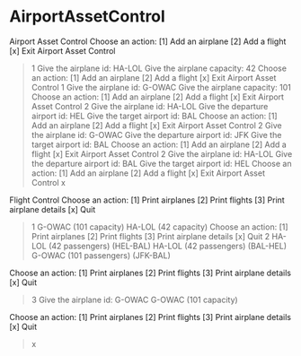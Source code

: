 # AirportAssetControl
Airport Asset Control
Choose an action:
[1] Add an airplane
[2] Add a flight
[x] Exit Airport Asset Control
> 1
Give the airplane id: HA-LOL
Give the airplane capacity: 42
Choose an action:
[1] Add an airplane
[2] Add a flight
[x] Exit Airport Asset Control
> 1
Give the airplane id: G-OWAC
Give the airplane capacity: 101
Choose an action:
[1] Add an airplane
[2] Add a flight
[x] Exit Airport Asset Control
> 2
Give the airplane id: HA-LOL
Give the departure airport id: HEL
Give the target airport id: BAL
Choose an action:
[1] Add an airplane
[2] Add a flight
[x] Exit Airport Asset Control
> 2
Give the airplane id: G-OWAC
Give the departure airport id: JFK
Give the target airport id: BAL
Choose an action:
[1] Add an airplane
[2] Add a flight
[x] Exit Airport Asset Control
> 2
Give the airplane id: HA-LOL
Give the departure airport id: BAL
Give the target airport id: HEL
Choose an action:
[1] Add an airplane
[2] Add a flight
[x] Exit Airport Asset Control
> x

Flight Control
Choose an action:
[1] Print airplanes
[2] Print flights
[3] Print airplane details
[x] Quit
> 1
G-OWAC (101 capacity)
HA-LOL (42 capacity)
Choose an action:
[1] Print airplanes
[2] Print flights
[3] Print airplane details
[x] Quit
> 2
HA-LOL (42 passengers) (HEL-BAL)
HA-LOL (42 passengers) (BAL-HEL)
G-OWAC (101 passengers) (JFK-BAL)

Choose an action:
[1] Print airplanes
[2] Print flights
[3] Print airplane details
[x] Quit
> 3
Give the airplane id: G-OWAC
G-OWAC (101 capacity)

Choose an action:
[1] Print airplanes
[2] Print flights
[3] Print airplane details
[x] Quit
> x
